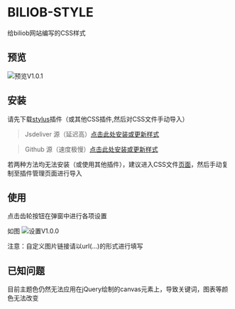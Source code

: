 # BILIOB-STYLE
给biliob网站编写的CSS样式
## 预览
![预览V1.0.1](https://wx1.sinaimg.cn/mw1024/0082AfAFgy1gkjc9egmfrj31hc0u0x6p.jpg)
## 安装
请先下载[stylus](https://add0n.com/stylus.html)插件（或其他CSS插件,然后对CSS文件手动导入）

> Jsdeliver 源（延迟高）[点击此处安装或更新样式](https://cdn.jsdelivr.net/gh/ApolloniusSun/BILIOB-STYLE@main/index.user.css)
 
> Github 源（速度极慢）[点击此处安装或更新样式](https://github.com/ApolloniusSun/BILIOB-STYLE/raw/main/index.user.css)
 
 若两种方法均无法安装（或使用其他插件），建议进入CSS文件[页面](https://github.com/ApolloniusSun/BILIOB-STYLE/blob/main/index.user.css)，然后手动复制至插件管理页面进行导入
## 使用
点击齿轮按钮在弹窗中进行各项设置

如图
![设置V1.0.0](https://wx1.sinaimg.cn/mw1024/0082AfAFgy1gkiba4u7yij31hc0u0qv6.jpg "设置V1.0.0")

注意：自定义图片链接请以url(...)的形式进行填写
## 已知问题
目前主题色仍然无法应用在jQuery绘制的canvas元素上，导致关键词，图表等颜色无法改变

